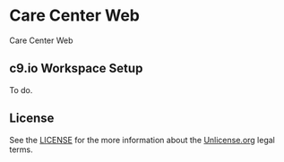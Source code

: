 # Care Center Web
Care Center Web


## c9.io Workspace Setup
To do.

## License

See the [LICENSE]() for the more information about the [Unlicense.org](http://unlicense.org) legal terms.
